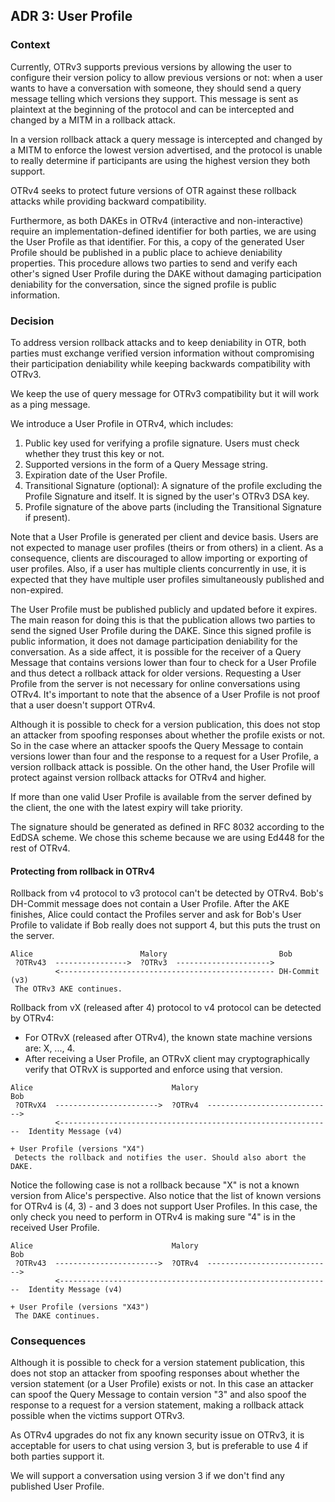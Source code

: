 ## ADR 3: User Profile

### Context

Currently, OTRv3 supports previous versions by allowing the user to configure
their version policy to allow previous versions or not: when a user wants to
have a conversation with someone, they should send a query message telling
which versions they support. This message is sent as plaintext at the beginning
of the protocol and can be intercepted and changed by a MITM in a rollback
attack.

In a version rollback attack a query message is intercepted and changed by
a MITM to enforce the lowest version advertised, and the protocol is unable to
really determine if participants are using the highest version they both
support.

OTRv4 seeks to protect future versions of OTR against these rollback attacks
while providing backward compatibility.

Furthermore, as both DAKEs in OTRv4 (interactive and non-interactive) require
an implementation-defined identifier for both parties, we are using the User
Profile as that identifier. For this, a copy of the generated User Profile
should be published in a public place to achieve deniability properties. This
procedure allows two parties to send and verify each other's signed User Profile
during the DAKE without damaging participation deniability for the conversation,
since the signed profile is public information.

### Decision

To address version rollback attacks and to keep deniability in OTR, both parties
must exchange verified version information without compromising their
participation deniability while keeping backwards compatibility with OTRv3.

We keep the use of query message for OTRv3 compatibility but it will work as a
ping message.

We introduce a User Profile in OTRv4, which includes:

1. Public key used for verifying a profile signature. Users must check whether
   they trust this key or not.
2. Supported versions in the form of a Query Message string.
3. Expiration date of the User Profile.
4. Transitional Signature (optional): A signature of the profile excluding
   the Profile Signature and itself. It is signed by the user's OTRv3 DSA key.
5. Profile signature of the above parts (including the Transitional Signature if
   present).

Note that a User Profile is generated per client and device basis. Users are not
expected to manage user profiles (theirs or from others) in a client. As a
consequence, clients are discouraged to allow importing or exporting of user
profiles. Also, if a user has multiple clients concurrently in use, it is
expected that they have multiple user profiles simultaneously published and
non-expired.

The User Profile must be published publicly and updated before it expires. The
main reason for doing this is that the publication allows two parties to send
the signed User Profile during the DAKE. Since this signed profile is public
information, it does not damage participation deniability for the conversation.
As a side affect, it is possible for the receiver of a Query Message that
contains versions lower than four to check for a User Profile and thus detect a
rollback attack for older versions. Requesting a User Profile from the server
is not necessary for online conversations using OTRv4. It's important to note
that the absence of a User Profile is not proof that a user doesn't support
OTRv4.

Although it is possible to check for a version publication, this does not stop
an attacker from spoofing responses about whether the profile exists or not. So
in the case where an attacker spoofs the Query Message to contain versions
lower than four and the response to a request for a User Profile, a version
rollback attack is possible. On the other hand, the User Profile will protect
against version rollback attacks for OTRv4 and higher.

If more than one valid User Profile is available from the server defined by the
client, the one with the latest expiry will take priority.

The signature should be generated as defined in RFC 8032 according to the
EdDSA scheme. We chose this scheme because we are using Ed448 for the rest of
OTRv4.

#### Protecting from rollback in OTRv4

Rollback from v4 protocol to v3 protocol can't be detected by OTRv4. Bob's
DH-Commit message does not contain a User Profile. After the AKE finishes,
Alice could contact the Profiles server and ask for Bob's User Profile to
validate if Bob really does not support 4, but this puts the trust on the
server.

```
Alice                        Malory                         Bob
 ?OTRv43  ---------------->  ?OTRv3  --------------------->
          <------------------------------------------------ DH-Commit (v3)
 The OTRv3 AKE continues.
```

Rollback from vX (released after 4) protocol to v4 protocol can be
detected by OTRv4:

- For OTRvX (released after OTRv4), the known state machine versions are:
  X, ..., 4.
- After receiving a User Profile, an OTRvX client may cryptographically
  verify that OTRvX is supported and enforce using that version.

```
Alice                               Malory                                Bob
 ?OTRvX4  ----------------------->  ?OTRv4  ---------------------------->
          <-------------------------------------------------------------  Identity Message (v4)
                                                                          + User Profile (versions "X4")
 Detects the rollback and notifies the user. Should also abort the DAKE.
```

Notice the following case is not a rollback because "X" is not a known version
from Alice's perspective. Also notice that the list of known versions for OTRv4
is (4, 3) - and 3 does not support User Profiles. In this case, the only check
you need to perform in OTRv4 is making sure "4" is in the received User Profile.

```
Alice                               Malory                                Bob
 ?OTRv43  ----------------------->  ?OTRv4  ---------------------------->
          <-------------------------------------------------------------  Identity Message (v4)
                                                                          + User Profile (versions "X43")
 The DAKE continues.
```

### Consequences

Although it is possible to check for a version statement publication, this does
not stop an attacker from spoofing responses about whether the version statement
(or a User Profile) exists or not. In this case an attacker can spoof the Query
Message to contain version "3" and also spoof the response to a request for a
version statement, making a rollback attack possible when the victims support
OTRv3.

As OTRv4 upgrades do not fix any known security issue on OTRv3, it is
acceptable for users to chat using version 3, but is preferable to use 4 if
both parties support it.

We will support a conversation using version 3 if we don't find any published
User Profile.
